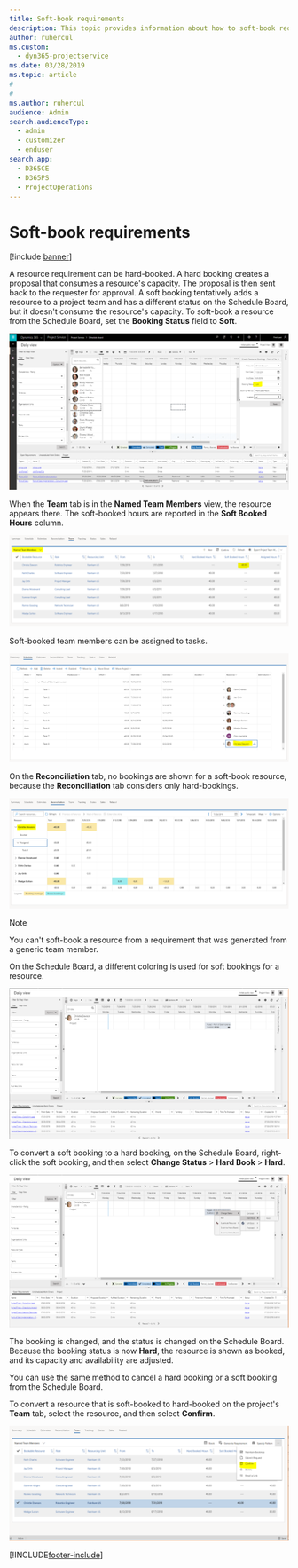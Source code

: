 ```yaml
---
title: Soft-book requirements
description: This topic provides information about how to soft-book requirements.
author: ruhercul
ms.custom: 
  - dyn365-projectservice
ms.date: 03/28/2019
ms.topic: article
#
#
ms.author: ruhercul
audience: Admin
search.audienceType: 
  - admin
  - customizer
  - enduser
search.app: 
  - D365CE
  - D365PS
  - ProjectOperations
---
```


# Soft-book requirements

[!include [banner](../includes/psa-now-project-operations.md)]

A resource requirement can be hard-booked. A hard booking creates a proposal that consumes a resource's capacity. The proposal is then sent back to the requester for approval. A soft booking tentatively adds a resource to a project team and has a different status on the Schedule Board, but it doesn't consume the resource's capacity. To soft-book a resource from the Schedule Board, set the **Booking Status** field to **Soft**.

![Booking status set to Soft](media/Resource-Management-image77.png)

When the **Team** tab is in the **Named Team Members** view, the resource appears there. The soft-booked hours are reported in the **Soft Booked Hours** column.

![Soft-booked hours in the Named Team Members view](media/Resource-Management-image78.png)

Soft-booked team members can be assigned to tasks.

![Soft-booked team member assigned to a task](media/Resource-Management-image79.png)

On the **Reconciliation** tab, no bookings are shown for a soft-book resource, because the **Reconciliation** tab considers only hard-bookings.

![Soft-booked resource without bookings on the Reconciliation tab](media/Resource-Management-image80.png)

> [!NOTE]
> You can't soft-book a resource from a requirement that was generated from a generic team member.

On the Schedule Board, a different coloring is used for soft bookings for a resource.

![Soft bookings on the Schedule Board](media/Resource-Management-image81.png)

To convert a soft booking to a hard booking, on the Schedule Board, right-click the soft booking, and then select **Change Status** \> **Hard Book** \> **Hard**.

![Changing the booking status to Hard](media/Resource-Management-image82.png)

The booking is changed, and the status is changed on the Schedule Board. Because the booking status is now **Hard**, the resource is shown as booked, and its capacity and availability are adjusted.

You can use the same method to cancel a hard booking or a soft booking from the Schedule Board.

To convert a resource that is soft-booked to hard-booked on the project's **Team** tab, select the resource, and then select **Confirm**.

![Confirm command](media/Resource-Management-image83.png)


[!INCLUDE[footer-include](../includes/footer-banner.md)]